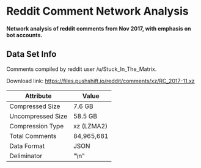 # Reddit Comment Network Analysis
#### Network analysis of reddit comments from Nov 2017, with emphasis on bot accounts.

## Data Set Info

Comments compiled by reddit user /u/Stuck_In_The_Matrix.

Download link: https://files.pushshift.io/reddit/comments/xz/RC_2017-11.xz

| Attribute | Value |
|-------------------|----------|
| Compressed Size | 7.6 GB |
| Uncompressed Size | 58.5 GB |
| Compression Type | xz (LZMA2) |
| Total Comments | 84,965,681 |
| Data Format | JSON |
| Deliminator | "\n" |
